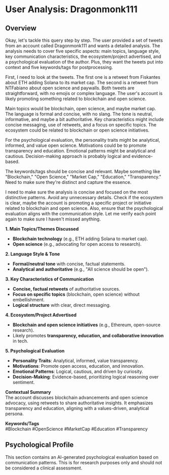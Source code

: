# User Analysis: Dragonmonk111

## Overview

<think>
Okay, let's tackle this query step by step. The user provided a set of tweets from an account called Dragonmonk111 and wants a detailed analysis. The analysis needs to cover five specific aspects: main topics, language style, key communication characteristics, the ecosystem/project advertised, and a psychological evaluation of the author. Plus, they want the tweets put into context and five keywords/tags for postprocessing.

First, I need to look at the tweets. The first one is a retweet from Fiskantes about ETH adding Solana to its market cap. The second is a retweet from NTFabiano about open science and paywalls. Both tweets are straightforward, with no emojis or complex language. The user's account is likely promoting something related to blockchain and open science.

Main topics would be blockchain, open science, and maybe market cap. The language is formal and concise, with no slang. The tone is neutral, informative, and maybe a bit authoritative. Key characteristics might include concise messaging, use of retweets, and a focus on specific topics. The ecosystem could be related to blockchain or open science initiatives. 

For the psychological evaluation, the personality traits might be analytical, informed, and value open science. Motivations could be to promote transparency and education. Emotional patterns might be analytical and cautious. Decision-making approach is probably logical and evidence-based.

The keywords/tags should be concise and relevant. Maybe something like "Blockchain," "Open Science," "Market Cap," "Education," "Transparency." Need to make sure they're distinct and capture the essence.

I need to make sure the analysis is concise and focused on the most distinctive patterns. Avoid any unnecessary details. Check if the ecosystem is clear, maybe the account is promoting a specific project or initiative related to blockchain and open science. Also, ensure that the psychological evaluation aligns with the communication style. Let me verify each point again to make sure I haven't missed anything.
</think>

**1. Main Topics/Themes Discussed**  
- **Blockchain technology** (e.g., ETH adding Solana to market cap).  
- **Open science** (e.g., advocating for open access to research).  

**2. Language Style & Tone**  
- **Formal/neutral tone** with concise, factual statements.  
- **Analytical and authoritative** (e.g., "All science should be open").  

**3. Key Characteristics of Communication**  
- **Concise, factual retweets** of authoritative sources.  
- **Focus on specific topics** (blockchain, open science) without embellishment.  
- **Logical structure** with clear, direct messaging.  

**4. Ecosystem/Project Advertised**  
- **Blockchain and open science initiatives** (e.g., Ethereum, open-source research).  
- Likely promotes **transparency, education, and collaborative innovation** in tech.  

**5. Psychological Evaluation**  
- **Personality Traits**: Analytical, informed, value transparency.  
- **Motivations**: Promote open access, education, and innovation.  
- **Emotional Patterns**: Logical, cautious, and driven by curiosity.  
- **Decision-Making**: Evidence-based, prioritizing logical reasoning over sentiment.  

**Contextual Summary**  
The account discusses blockchain advancements and open science advocacy, using retweets to share authoritative insights. It emphasizes transparency and education, aligning with a values-driven, analytical persona.  

**Keywords/Tags**  
#Blockchain #OpenScience #MarketCap #Education #Transparency

## Psychological Profile

This section contains an AI-generated psychological evaluation based on communication patterns. This is for research purposes only and should not be considered a clinical assessment.